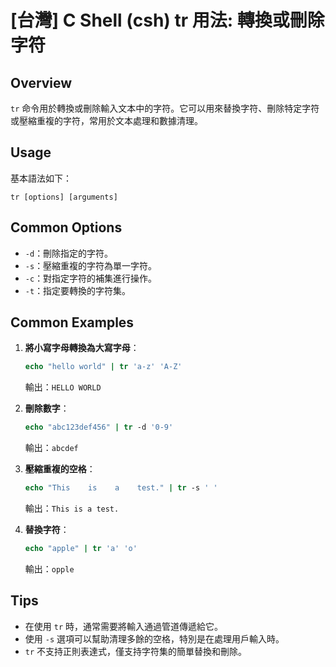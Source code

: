 # [台灣] C Shell (csh) tr 用法: 轉換或刪除字符

## Overview
`tr` 命令用於轉換或刪除輸入文本中的字符。它可以用來替換字符、刪除特定字符或壓縮重複的字符，常用於文本處理和數據清理。

## Usage
基本語法如下：
```
tr [options] [arguments]
```

## Common Options
- `-d`：刪除指定的字符。
- `-s`：壓縮重複的字符為單一字符。
- `-c`：對指定字符的補集進行操作。
- `-t`：指定要轉換的字符集。

## Common Examples
1. **將小寫字母轉換為大寫字母**：
   ```csh
   echo "hello world" | tr 'a-z' 'A-Z'
   ```
   輸出：`HELLO WORLD`

2. **刪除數字**：
   ```csh
   echo "abc123def456" | tr -d '0-9'
   ```
   輸出：`abcdef`

3. **壓縮重複的空格**：
   ```csh
   echo "This    is    a    test." | tr -s ' '
   ```
   輸出：`This is a test.`

4. **替換字符**：
   ```csh
   echo "apple" | tr 'a' 'o'
   ```
   輸出：`opple`

## Tips
- 在使用 `tr` 時，通常需要將輸入通過管道傳遞給它。
- 使用 `-s` 選項可以幫助清理多餘的空格，特別是在處理用戶輸入時。
- `tr` 不支持正則表達式，僅支持字符集的簡單替換和刪除。